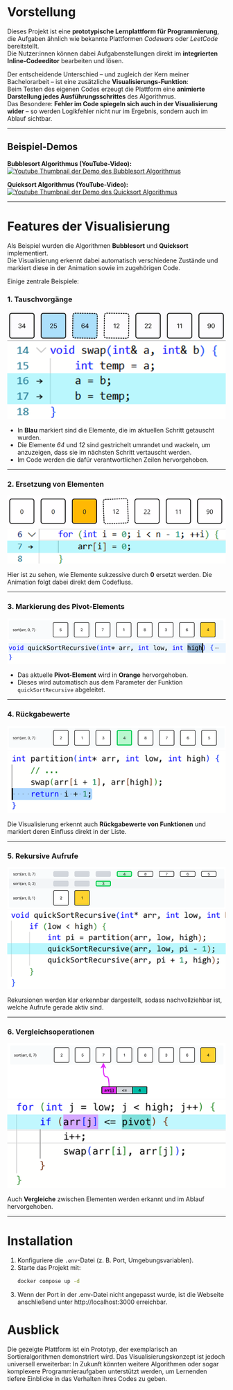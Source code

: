 # Vorstellung

Dieses Projekt ist eine **prototypische Lernplattform für Programmierung**, die Aufgaben ähnlich wie bekannte Plattformen *Codewars* oder *LeetCode* bereitstellt.  
Die Nutzer:innen können dabei Aufgabenstellungen direkt im **integrierten Inline-Codeeditor** bearbeiten und lösen.

Der entscheidende Unterschied – und zugleich der Kern meiner Bachelorarbeit – ist eine zusätzliche **Visualisierungs-Funktion**:  
Beim Testen des eigenen Codes erzeugt die Plattform eine **animierte Darstellung jedes Ausführungsschrittes** des Algorithmus.  
Das Besondere: **Fehler im Code spiegeln sich auch in der Visualisierung wider** – so werden Logikfehler nicht nur im Ergebnis, sondern auch im Ablauf sichtbar.

---

## Beispiel-Demos

**Bubblesort Algorithmus (YouTube-Video):**  
[![Youtube Thumbnail der Demo des Bubblesort Algorithmus](http://img.youtube.com/vi/X8ieNFAOBTE/0.jpg)](http://www.youtube.com/watch?v=X8ieNFAOBTE "Demo des Bubblesort Algorithmus")

**Quicksort Algorithmus (YouTube-Video):**  
[![Youtube Thumbnail der Demo des Quicksort Algorithmus](http://img.youtube.com/vi/8Msnud7xzt0/0.jpg)](http://www.youtube.com/watch?v=8Msnud7xzt0 "Demo des Quicksort Algorithmus")

---

# Features der Visualisierung

Als Beispiel wurden die Algorithmen **Bubblesort** und **Quicksort** implementiert.  
Die Visualisierung erkennt dabei automatisch verschiedene Zustände und markiert diese in der Animation sowie im zugehörigen Code.  

Einige zentrale Beispiele:

### 1. Tauschvorgänge
![Beispielhafter Tauschvorgang der Animation](readme/image-1.png)  
![Code, der für den Tausch verantwortlich ist](readme/image-2.png)  

- In **Blau** markiert sind die Elemente, die im aktuellen Schritt getauscht wurden.  
- Die Elemente *64* und *12* sind gestrichelt umrandet und wackeln, um anzuzeigen, dass sie im nächsten Schritt vertauscht werden.  
- Im Code werden die dafür verantwortlichen Zeilen hervorgehoben.  

---

### 2. Ersetzung von Elementen
![Beispielhafte Ersetzung eines Elements](readme/image-3.png)  
![Code, der für die Ersetzung verantwortlich ist](readme/image-4.png)  

Hier ist zu sehen, wie Elemente sukzessive durch **0** ersetzt werden. Die Animation folgt dabei direkt dem Codefluss.

---

### 3. Markierung des Pivot-Elements
![Markierung des Pivot Elements der Liste](readme/image-5.png)  
![Code der für die Ermittlung des Pivot Elements verantwortlich ist](readme/image-6.png)  

- Das aktuelle **Pivot-Element** wird in **Orange** hervorgehoben.  
- Dieses wird automatisch aus dem Parameter der Funktion `quickSortRecursive` abgeleitet.

---

### 4. Rückgabewerte
![Markierung des fertig sortierten Elements durch die `partition` Funktion](readme/image-7.png)  
![Code mit Rückgabewert der partition Funktion](readme/image-8.png)  

Die Visualisierung erkennt auch **Rückgabewerte von Funktionen** und markiert deren Einfluss direkt in der Liste.

---

### 5. Rekursive Aufrufe
![Darstellung von Rekursion](readme/image-9.png)  
![Code, der einen rekursiven Aufruf macht](readme/image-10.png)  

Rekursionen werden klar erkennbar dargestellt, sodass nachvollziehbar ist, welche Aufrufe gerade aktiv sind.

---

### 6. Vergleichsoperationen
![Erkennung einer Vergleichsoperation](readme/image-11.png)  
![Code der Vergleichsoperation durchführt](readme/image-12.png)  

Auch **Vergleiche** zwischen Elementen werden erkannt und im Ablauf hervorgehoben.

---

# Installation

1. Konfiguriere die `.env`-Datei (z. B. Port, Umgebungsvariablen).  
2. Starte das Projekt mit:  
   ```sh
   docker compose up -d
    ```
3. Wenn der Port in der .env-Datei nicht angepasst wurde, ist die Webseite anschließend unter http://localhost:3000  erreichbar.

# Ausblick

Die gezeigte Plattform ist ein Prototyp, der exemplarisch an Sortieralgorithmen demonstriert wird.
Das Visualisierungskonzept ist jedoch universell erweiterbar:
In Zukunft könnten weitere Algorithmen oder sogar komplexere Programmieraufgaben unterstützt werden, um Lernenden tiefere Einblicke in das Verhalten ihres Codes zu geben.